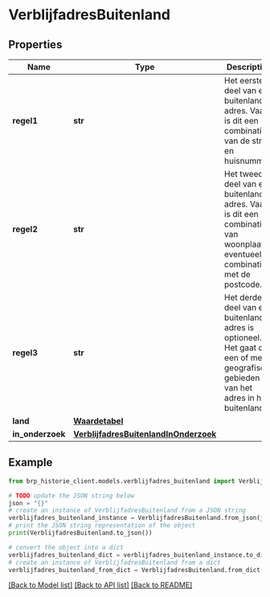# VerblijfadresBuitenland


## Properties

Name | Type | Description | Notes
------------ | ------------- | ------------- | -------------
**regel1** | **str** | Het eerste deel van een buitenlands adres. Vaak is dit een combinatie van de straat en huisnummer.  | [optional] 
**regel2** | **str** | Het tweede deel van een buitenlands adres. Vaak is dit een combinatie van woonplaats eventueel in combinatie met de postcode.  | [optional] 
**regel3** | **str** | Het derde deel van een buitenlands adres is optioneel. Het gaat om een of meer geografische gebieden van het adres in het buitenland.  | [optional] 
**land** | [**Waardetabel**](Waardetabel.md) |  | [optional] 
**in_onderzoek** | [**VerblijfadresBuitenlandInOnderzoek**](VerblijfadresBuitenlandInOnderzoek.md) |  | [optional] 

## Example

```python
from brp_historie_client.models.verblijfadres_buitenland import VerblijfadresBuitenland

# TODO update the JSON string below
json = "{}"
# create an instance of VerblijfadresBuitenland from a JSON string
verblijfadres_buitenland_instance = VerblijfadresBuitenland.from_json(json)
# print the JSON string representation of the object
print(VerblijfadresBuitenland.to_json())

# convert the object into a dict
verblijfadres_buitenland_dict = verblijfadres_buitenland_instance.to_dict()
# create an instance of VerblijfadresBuitenland from a dict
verblijfadres_buitenland_from_dict = VerblijfadresBuitenland.from_dict(verblijfadres_buitenland_dict)
```
[[Back to Model list]](../README.md#documentation-for-models) [[Back to API list]](../README.md#documentation-for-api-endpoints) [[Back to README]](../README.md)


